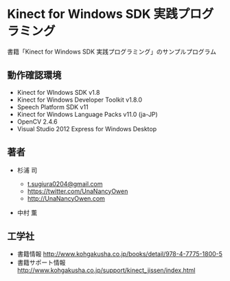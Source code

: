 ﻿Kinect for Windows SDK 実践プログラミング
=========================================

書籍「Kinect for Windows SDK 実践プログラミング」のサンプルプログラム


動作確認環境
------------
* Kinect for WIndows SDK v1.8
* Kinect for Windows Developer Toolkit v1.8.0
* Speech Platform SDK v11
* Kinect for Windows Language Packs v11.0 (ja-JP)
* OpenCV 2.4.6
* Visual Studio 2012 Express for Windows Desktop


著者
----
* 杉浦 司
    * <t.sugiura0204@gmail.com>
    * <https://twitter.com/UnaNancyOwen>
    * <http://UnaNancyOwen.com>

* 中村 薫


工学社
------
* 書籍情報 <http://www.kohgakusha.co.jp/books/detail/978-4-7775-1800-5>
* 書籍サポート情報 <http://www.kohgakusha.co.jp/support/kinect_jissen/index.html>
